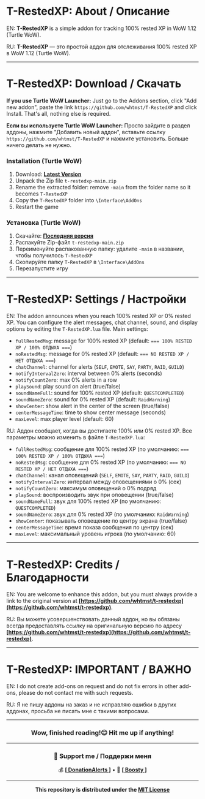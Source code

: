# T-RestedXP: About / Описание

EN: **T-RestedXP** is a simple addon for tracking 100% rested XP in WoW 1.12 (Turtle WoW).

RU: **T-RestedXP** — это простой аддон для отслеживания 100% rested XP в WoW 1.12 (Turtle WoW).

---

# T-RestedXP: Download / Скачать

**If you use Turtle WoW Launcher:**
Just go to the Addons section, click "Add new addon", paste the link `https://github.com/whtmst/T-RestedXP` and click Install. That's all, nothing else is required.

**Если вы используете Turtle WoW Launcher:**
Просто зайдите в раздел аддоны, нажмите "Добавить новый аддон", вставьте ссылку `https://github.com/whtmst/T-RestedXP` и нажмите установить. Больше ничего делать не нужно.

### Installation (Turtle WoW)
1. Download: **[Latest Version](https://github.com/whtmst/t-restedxp/archive/master.zip)**
2. Unpack the Zip file `t-restedxp-main.zip`
3. Rename the extracted folder: remove `-main` from the folder name so it becomes `T-RestedXP`
4. Copy the `T-RestedXP` folder into `\Interface\AddOns`
5. Restart the game

### Установка (Turtle WoW)
1. Скачайте: **[Последняя версия](https://github.com/whtmst/t-restedxp/archive/master.zip)**
2. Распакуйте Zip-файл `t-restedxp-main.zip`
3. Переименуйте распакованную папку: удалите `-main` в названии, чтобы получилось `T-RestedXP`
4. Скопируйте папку `T-RestedXP` в `\Interface\AddOns`
5. Перезапустите игру

---

# T-RestedXP: Settings / Настройки

EN: The addon announces when you reach 100% rested XP or 0% rested XP. You can configure the alert messages, chat channel, sound, and display options by editing the `T-RestedXP.lua` file. Main settings:

- `fullRestedMsg`: message for 100% rested XP (default: `=== 100% RESTED XP / 100% ОТДЫХА ===`)
- `noRestedMsg`: message for 0% rested XP (default: `=== NO RESTED XP / НЕТ ОТДЫХА ===`)
- `chatChannel`: channel for alerts (`SELF`, `EMOTE`, `SAY`, `PARTY`, `RAID`, `GUILD`)
- `notifyIntervalZero`: interval between 0% alerts (seconds)
- `notifyCountZero`: max 0% alerts in a row
- `playSound`: play sound on alert (true/false)
- `soundNameFull`: sound for 100% rested XP (default: `QUESTCOMPLETED`)
- `soundNameZero`: sound for 0% rested XP (default: `RaidWarning`)
- `showCenter`: show alert in the center of the screen (true/false)
- `centerMessageTime`: time to show center message (seconds)
- `maxLevel`: max player level (default: 60)

RU: Аддон сообщает, когда вы достигаете 100% или 0% rested XP. Все параметры можно изменить в файле `T-RestedXP.lua`:

- `fullRestedMsg`: сообщение для 100% rested XP (по умолчанию: `=== 100% RESTED XP / 100% ОТДЫХА ===`)
- `noRestedMsg`: сообщение для 0% rested XP (по умолчанию: `=== NO RESTED XP / НЕТ ОТДЫХА ===`)
- `chatChannel`: канал оповещений (`SELF`, `EMOTE`, `SAY`, `PARTY`, `RAID`, `GUILD`)
- `notifyIntervalZero`: интервал между оповещениями о 0% (сек)
- `notifyCountZero`: максимум оповещений о 0% подряд
- `playSound`: воспроизводить звук при оповещении (true/false)
- `soundNameFull`: звук для 100% rested XP (по умолчанию: `QUESTCOMPLETED`)
- `soundNameZero`: звук для 0% rested XP (по умолчанию: `RaidWarning`)
- `showCenter`: показывать оповещение по центру экрана (true/false)
- `centerMessageTime`: время показа сообщения по центру (сек)
- `maxLevel`: максимальный уровень игрока (по умолчанию: 60)

---

# T-RestedXP: Credits / Благодарности

EN: You are welcome to enhance this addon, but you must always provide a link to the original version at **[https://github.com/whtmst/t-restedxp](https://github.com/whtmst/t-restedxp)**.

RU: Вы можете усовершенствовать данный аддон, но вы обязаны всегда предоставлять ссылку на оригинальную версию по адресу **[https://github.com/whtmst/t-restedxp](https://github.com/whtmst/t-restedxp)**.

---

# T-RestedXP: IMPORTANT / ВАЖНО

EN: I do not create add-ons on request and do not fix errors in other add-ons, please do not contact me with such requests.

RU: Я не пишу аддоны на заказ и не исправляю ошибки в других аддонах, просьба не писать мне с такими вопросами.

---

<h3 align="center">Wow, finished reading!😌 Hit me up if anything!</h3>

---

<div align="center">

### **💝 Support me / Поддержи меня**
💰 [**[ DonationAlerts ]**](https://www.donationalerts.com/r/whtmst) • 🚀 [**[ Boosty ]**](https://boosty.to/whtmst)

</div>

---

<div align="center">

**This repository is distributed under the [MIT License](LICENSE)**

</div>

